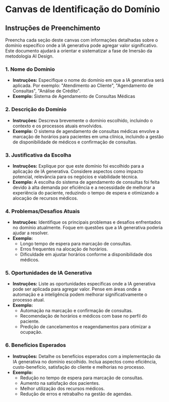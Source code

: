 # Canvas de Identificação do Domínio

## Instruções de Preenchimento

Preencha cada seção deste canvas com informações detalhadas sobre o domínio específico onde a IA generativa pode agregar valor significativo. Este documento ajudará a orientar e sistematizar a fase de Imersão da metodologia AI Design.

### 1. Nome do Domínio

- **Instruções:** Especifique o nome do domínio em que a IA generativa será aplicada. Por exemplo: "Atendimento ao Cliente", "Agendamento de Consultas", "Análise de Crédito".
- **Exemplo:** Sistema de Agendamento de Consultas Médicas

### 2. Descrição do Domínio

- **Instruções:** Descreva brevemente o domínio escolhido, incluindo o contexto e os processos atuais envolvidos.
- **Exemplo:** O sistema de agendamento de consultas médicas envolve a marcação de horários para pacientes em uma clínica, incluindo a gestão de disponibilidade de médicos e confirmação de consultas.

### 3. Justificativa da Escolha

- **Instruções:** Explique por que este domínio foi escolhido para a aplicação de IA generativa. Considere aspectos como impacto potencial, relevância para os negócios e viabilidade técnica.
- **Exemplo:** A escolha do sistema de agendamento de consultas foi feita devido à alta demanda por eficiência e a necessidade de melhorar a experiência do paciente, reduzindo o tempo de espera e otimizando a alocação de recursos médicos.

### 4. Problemas/Desafios Atuais

- **Instruções:** Identifique os principais problemas e desafios enfrentados no domínio atualmente. Foque em questões que a IA generativa poderia ajudar a resolver.
- **Exemplo:**
  - Longo tempo de espera para marcação de consultas.
  - Erros frequentes na alocação de horários.
  - Dificuldade em ajustar horários conforme a disponibilidade dos médicos.

### 5. Oportunidades de IA Generativa

- **Instruções:** Liste as oportunidades específicas onde a IA generativa pode ser aplicada para agregar valor. Pense em áreas onde a automação e a inteligência podem melhorar significativamente o processo atual.
- **Exemplo:**
  - Automação na marcação e confirmação de consultas.
  - Recomendação de horários e médicos com base no perfil do paciente.
  - Predição de cancelamentos e reagendamentos para otimizar a ocupação.

### 6. Benefícios Esperados

- **Instruções:** Detalhe os benefícios esperados com a implementação da IA generativa no domínio escolhido. Inclua aspectos como eficiência, custo-benefício, satisfação do cliente e melhorias no processo.
- **Exemplo:**
  - Redução no tempo de espera para marcação de consultas.
  - Aumento na satisfação dos pacientes.
  - Melhor utilização dos recursos médicos.
  - Redução de erros e retrabalho na gestão de agendas.
